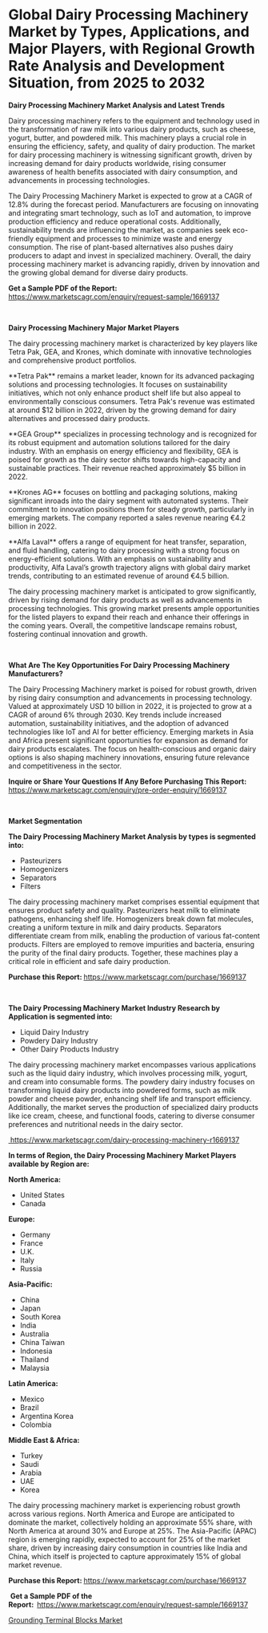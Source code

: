 <p><h1>Global Dairy Processing Machinery Market by Types, Applications, and Major Players, with Regional Growth Rate Analysis and Development Situation, from 2025 to 2032</h1></p><p><strong>Dairy Processing Machinery Market Analysis and Latest Trends</strong></p>
<p><p>Dairy processing machinery refers to the equipment and technology used in the transformation of raw milk into various dairy products, such as cheese, yogurt, butter, and powdered milk. This machinery plays a crucial role in ensuring the efficiency, safety, and quality of dairy production. The market for dairy processing machinery is witnessing significant growth, driven by increasing demand for dairy products worldwide, rising consumer awareness of health benefits associated with dairy consumption, and advancements in processing technologies.</p><p>The Dairy Processing Machinery Market is expected to grow at a CAGR of 12.8% during the forecast period. Manufacturers are focusing on innovating and integrating smart technology, such as IoT and automation, to improve production efficiency and reduce operational costs. Additionally, sustainability trends are influencing the market, as companies seek eco-friendly equipment and processes to minimize waste and energy consumption. The rise of plant-based alternatives also pushes dairy producers to adapt and invest in specialized machinery. Overall, the dairy processing machinery market is advancing rapidly, driven by innovation and the growing global demand for diverse dairy products.</p></p>
<p><strong>Get a Sample PDF of the Report:&nbsp;</strong> <a href="https://www.marketscagr.com/enquiry/request-sample/1669137?utm_campaign=2107&utm_medium=2&utm_source=Github&utm_content=ia&utm_term=17022025&utm_id=dairy-processing-machinery">https://www.marketscagr.com/enquiry/request-sample/1669137</a></p>
<p>&nbsp;</p>
<p><strong>Dairy Processing Machinery Major Market Players</strong></p>
<p><p>The dairy processing machinery market is characterized by key players like Tetra Pak, GEA, and Krones, which dominate with innovative technologies and comprehensive product portfolios. </p><p>**Tetra Pak** remains a market leader, known for its advanced packaging solutions and processing technologies. It focuses on sustainability initiatives, which not only enhance product shelf life but also appeal to environmentally conscious consumers. Tetra Pak's revenue was estimated at around $12 billion in 2022, driven by the growing demand for dairy alternatives and processed dairy products.</p><p>**GEA Group** specializes in processing technology and is recognized for its robust equipment and automation solutions tailored for the dairy industry. With an emphasis on energy efficiency and flexibility, GEA is poised for growth as the dairy sector shifts towards high-capacity and sustainable practices. Their revenue reached approximately $5 billion in 2022.</p><p>**Krones AG** focuses on bottling and packaging solutions, making significant inroads into the dairy segment with automated systems. Their commitment to innovation positions them for steady growth, particularly in emerging markets. The company reported a sales revenue nearing €4.2 billion in 2022.</p><p>**Alfa Laval** offers a range of equipment for heat transfer, separation, and fluid handling, catering to dairy processing with a strong focus on energy-efficient solutions. With an emphasis on sustainability and productivity, Alfa Laval’s growth trajectory aligns with global dairy market trends, contributing to an estimated revenue of around €4.5 billion.</p><p>The dairy processing machinery market is anticipated to grow significantly, driven by rising demand for dairy products as well as advancements in processing technologies. This growing market presents ample opportunities for the listed players to expand their reach and enhance their offerings in the coming years. Overall, the competitive landscape remains robust, fostering continual innovation and growth.</p></p>
<p>&nbsp;</p>
<p><strong>What Are The Key Opportunities For Dairy Processing Machinery Manufacturers?</strong></p>
<p><p>The Dairy Processing Machinery market is poised for robust growth, driven by rising dairy consumption and advancements in processing technology. Valued at approximately USD 10 billion in 2022, it is projected to grow at a CAGR of around 6% through 2030. Key trends include increased automation, sustainability initiatives, and the adoption of advanced technologies like IoT and AI for better efficiency. Emerging markets in Asia and Africa present significant opportunities for expansion as demand for dairy products escalates. The focus on health-conscious and organic dairy options is also shaping machinery innovations, ensuring future relevance and competitiveness in the sector.</p></p>
<p><strong>Inquire or Share Your Questions If Any Before Purchasing This Report:</strong> <a href="https://www.marketscagr.com/enquiry/pre-order-enquiry/1669137?utm_campaign=2107&utm_medium=2&utm_source=Github&utm_content=ia&utm_term=17022025&utm_id=dairy-processing-machinery">https://www.marketscagr.com/enquiry/pre-order-enquiry/1669137</a></p>
<p>&nbsp;</p>
<p><strong>Market Segmentation</strong></p>
<p><strong>The Dairy Processing Machinery Market Analysis by types is segmented into:</strong></p>
<p><ul><li>Pasteurizers</li><li>Homogenizers</li><li>Separators</li><li>Filters</li></ul></p>
<p><p>The dairy processing machinery market comprises essential equipment that ensures product safety and quality. Pasteurizers heat milk to eliminate pathogens, enhancing shelf life. Homogenizers break down fat molecules, creating a uniform texture in milk and dairy products. Separators differentiate cream from milk, enabling the production of various fat-content products. Filters are employed to remove impurities and bacteria, ensuring the purity of the final dairy products. Together, these machines play a critical role in efficient and safe dairy production.</p></p>
<p><strong>Purchase this Report:&nbsp;</strong><a href="https://www.marketscagr.com/purchase/1669137?utm_campaign=2107&utm_medium=2&utm_source=Github&utm_content=ia&utm_term=17022025&utm_id=dairy-processing-machinery">https://www.marketscagr.com/purchase/1669137</a></p>
<p>&nbsp;</p>
<p><strong>The Dairy Processing Machinery Market Industry Research by Application is segmented into:</strong></p>
<p><ul><li>Liquid Dairy Industry</li><li>Powdery Dairy Industry</li><li>Other Dairy Products Industry</li></ul></p>
<p><p>The dairy processing machinery market encompasses various applications such as the liquid dairy industry, which involves processing milk, yogurt, and cream into consumable forms. The powdery dairy industry focuses on transforming liquid dairy products into powdered forms, such as milk powder and cheese powder, enhancing shelf life and transport efficiency. Additionally, the market serves the production of specialized dairy products like ice cream, cheese, and functional foods, catering to diverse consumer preferences and nutritional needs in the dairy sector.</p></p>
<p><a href="https://www.marketscagr.com/dairy-processing-machinery-r1669137?utm_campaign=2107&utm_medium=2&utm_source=Github&utm_content=ia&utm_term=17022025&utm_id=dairy-processing-machinery">&nbsp;https://www.marketscagr.com/dairy-processing-machinery-r1669137</a></p>
<p><strong>In terms of Region, the Dairy Processing Machinery Market Players available by Region are:</strong></p>
<p>
    <p> <strong> North America: </strong>
        <ul>
            <li>United States</li>
            <li>Canada</li>
        </ul>
        </p> 
    <p> <strong> Europe: </strong>
        <ul>
            <li>Germany</li>
            <li>France</li>
            <li>U.K.</li>
            <li>Italy</li>
            <li>Russia</li>
        </ul>
        </p> 
    <p> <strong> Asia-Pacific: </strong>
        <ul>
            <li>China</li>
            <li>Japan</li>
            <li>South Korea</li>
            <li>India</li>
            <li>Australia</li>
            <li>China Taiwan</li>
            <li>Indonesia</li>
            <li>Thailand</li>
            <li>Malaysia</li>
        </ul>
        </p> 
    <p> <strong> Latin America: </strong>
        <ul>
            <li>Mexico</li>
            <li>Brazil</li>
            <li>Argentina Korea</li>
            <li>Colombia</li>
        </ul>
        </p> 
    <p> <strong> Middle East & Africa: </strong>
        <ul>
            <li>Turkey</li>
            <li>Saudi</li>
            <li>Arabia</li>
            <li>UAE</li>
            <li>Korea</li>
        </ul>
    </p>
    </p>
<p><p>The dairy processing machinery market is experiencing robust growth across various regions. North America and Europe are anticipated to dominate the market, collectively holding an approximate 55% share, with North America at around 30% and Europe at 25%. The Asia-Pacific (APAC) region is emerging rapidly, expected to account for 25% of the market share, driven by increasing dairy consumption in countries like India and China, which itself is projected to capture approximately 15% of global market revenue.</p></p>
<p><strong>Purchase this Report: </strong><a href="https://www.marketscagr.com/purchase/1669137?utm_campaign=2107&utm_medium=2&utm_source=Github&utm_content=ia&utm_term=17022025&utm_id=dairy-processing-machinery">https://www.marketscagr.com/purchase/1669137</a></p>
<p>&nbsp;<strong>Get a Sample PDF of the Report:&nbsp;&nbsp;</strong><a href="https://www.marketscagr.com/enquiry/request-sample/1669137?utm_campaign=2107&utm_medium=2&utm_source=Github&utm_content=ia&utm_term=17022025&utm_id=dairy-processing-machinery">https://www.marketscagr.com/enquiry/request-sample/1669137</a></p>
<p><strong></strong></p>
<p><p><a href="https://github.com/delindacallegari68/Market-Research-Report-List-1/blob/main/grounding-terminal-blocks-market.md?utm_campaign=2107&utm_medium=2&utm_source=Github&utm_content=ia&utm_term=17022025&utm_id=dairy-processing-machinery">Grounding Terminal Blocks Market</a></p></p>